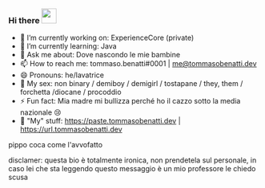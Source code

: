 ### Hi there <img src="https://raw.githubusercontent.com/MartinHeinz/MartinHeinz/master/wave.gif" width="30px">


- 🔭 I’m currently working on: ExperienceCore (private)
- 🌱 I’m currently learning: Java
- 💬 Ask me about: Dove nascondo le mie bambine
- 📫 How to reach me: tommaso.benatti#0001 | me@tommasobenatti.dev
- 😄 Pronouns: he/lavatrice
- 🧱 My sex: non binary / demiboy / demigirl / tostapane / they, them / forchetta /diocane / procoddio
- ⚡ Fun fact: Mia madre mi bullizza perché ho il cazzo sotto la media nazionale 😢
- 🧰 "My" stuff: 
      https://paste.tommasobenatti.dev | https://url.tommasobenatti.dev
      
      
pippo coca come l'avvofatto

disclamer: questa bio è totalmente ironica, non prendetela sul personale, in caso lei che sta leggendo questo messaggio è un mio professore le chiedo scusa
